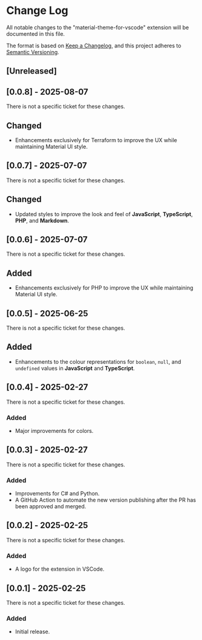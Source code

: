# Change Log

All notable changes to the "material-theme-for-vscode" extension will be documented in this file.

The format is based on [Keep a Changelog](https://keepachangelog.com/en/1.0.0/),
and this project adheres to [Semantic Versioning](https://semver.org/spec/v2.0.0.html).

## [Unreleased]

## [0.0.8] - 2025-08-07

There is not a specific ticket for these changes.

## Changed

- Enhancements exclusively for Terraform to improve the UX while maintaining Material UI style.

## [0.0.7] - 2025-07-07

There is not a specific ticket for these changes.

## Changed

- Updated styles to improve the look and feel of **JavaScript**, **TypeScript**, **PHP**, and **Markdown**.

## [0.0.6] - 2025-07-07

There is not a specific ticket for these changes.

## Added

- Enhancements exclusively for PHP to improve the UX while maintaining Material UI style.

## [0.0.5] - 2025-06-25

There is not a specific ticket for these changes.

## Added

- Enhancements to the colour representations for `boolean`, `null`, and `undefined` values in **JavaScript** and **TypeScript**.

## [0.0.4] - 2025-02-27

There is not a specific ticket for these changes.

### Added

- Major improvements for colors.

## [0.0.3] - 2025-02-27

There is not a specific ticket for these changes.

### Added

- Improvements for C# and Python.
- A GitHub Action to automate the new version publishing after the PR has been approved and merged.

## [0.0.2] - 2025-02-25

There is not a specific ticket for these changes.

### Added

- A logo for the extension in VSCode.

## [0.0.1] - 2025-02-25

There is not a specific ticket for these changes.

### Added

- Initial release.
